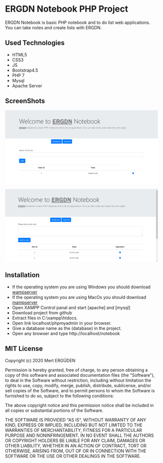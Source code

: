 # ERGDN Notebook PHP Project
ERGDN Notebook is basic PHP notebook and to do list web applications. You can take notes and create lists with ERGDN.
## Used Technologies
* HTML5
* CSS3
* JS
* Bootstrap4.5
* PHP 7
* Mysql
* Apache Server

## ScreenShots
![alt text](https://github.com/mfurkan60/Notebook_with_PHP/blob/master/screenshots/ERGDN%20Todo.png?raw=true)

![alt text](https://github.com/mfurkan60/Notebook_with_PHP/blob/master/screenshots/ERGDN%20notebook.png?raw=true)



## Installation
* If the operating system you are using Windows  you should download  [wampserver](https://www.wampserver.com/en/)
* If the operating system you are using MacOs  you should download    [mampserver](https://www.mamp.info/en/downloads/)
* Open XAMPP Control panal and start [apache] and [mysql] 
* Download project from github
* Extract files in C:\xampp\htdocs.
* Open link localhost/phpmyadmin in your browser.
* Give a database name as  the (database) in the project.
* Open any browser and type http://localhost/notebook

## MIT License

Copyright (c) 2020 Mert ERGÜDEN

Permission is hereby granted, free of charge, to any person obtaining a copy
of this software and associated documentation files (the "Software"), to deal
in the Software without restriction, including without limitation the rights
to use, copy, modify, merge, publish, distribute, sublicense, and/or sell
copies of the Software, and to permit persons to whom the Software is
furnished to do so, subject to the following conditions:

The above copyright notice and this permission notice shall be included in all
copies or substantial portions of the Software.

THE SOFTWARE IS PROVIDED "AS IS", WITHOUT WARRANTY OF ANY KIND, EXPRESS OR
IMPLIED, INCLUDING BUT NOT LIMITED TO THE WARRANTIES OF MERCHANTABILITY,
FITNESS FOR A PARTICULAR PURPOSE AND NONINFRINGEMENT. IN NO EVENT SHALL THE
AUTHORS OR COPYRIGHT HOLDERS BE LIABLE FOR ANY CLAIM, DAMAGES OR OTHER
LIABILITY, WHETHER IN AN ACTION OF CONTRACT, TORT OR OTHERWISE, ARISING FROM,
OUT OF OR IN CONNECTION WITH THE SOFTWARE OR THE USE OR OTHER DEALINGS IN THE
SOFTWARE.





